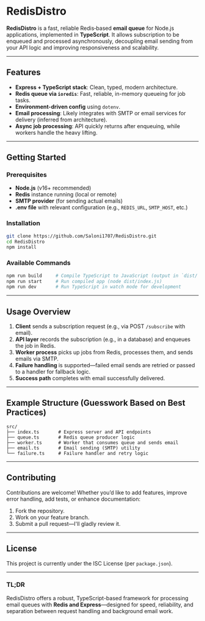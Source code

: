 # RedisDistro

**RedisDistro** is a fast, reliable Redis‑based **email queue** for Node.js applications, implemented in **TypeScript**. It allows subscription to be enqueued and processed asynchronously, decoupling email sending from your API logic and improving responsiveness and scalability.

---

## Features

- **Express + TypeScript stack**: Clean, typed, modern architecture.
- **Redis queue via `ioredis`**: Fast, reliable, in-memory queueing for job tasks.
- **Environment-driven config** using `dotenv`.
- **Email processing**: Likely integrates with SMTP or email services for delivery (inferred from architecture).
- **Async job processing**: API quickly returns after enqueuing, while workers handle the heavy lifting.

---

## Getting Started

### Prerequisites

- **Node.js** (v16+ recommended)
- **Redis** instance running (local or remote)
- **SMTP provider** (for sending actual emails)
- **.env file** with relevant configuration (e.g., `REDIS_URL`, `SMTP_HOST`, etc.)

### Installation

```bash
git clone https://github.com/Saloni1707/RedisDistro.git
cd RedisDistro
npm install
```

### Available Commands

```bash
npm run build     # Compile TypeScript to JavaScript (output in `dist/`)
npm run start     # Run compiled app (node dist/index.js)
npm run dev       # Run TypeScript in watch mode for development
```

---

## Usage Overview

1. **Client** sends a subscription request (e.g., via POST `/subscribe` with email).
2. **API layer** records the subscription (e.g., in a database) and enqueues the job in Redis.
3. **Worker process** picks up jobs from Redis, processes them, and sends emails via SMTP.
4. **Failure handling** is supported—failed email sends are retried or passed to a handler for fallback logic.
5. **Success path** completes with email successfully delivered.

---

## Example Structure (Guesswork Based on Best Practices)

```
src/
├── index.ts       # Express server and API endpoints
├── queue.ts       # Redis queue producer logic
├── worker.ts      # Worker that consumes queue and sends email
├── email.ts       # Email sending (SMTP) utility
└── failure.ts     # Failure handler and retry logic
```

---

## Contributing

Contributions are welcome! Whether you’d like to add features, improve error handling, add tests, or enhance documentation:

1. Fork the repository.
2. Work on your feature branch.
3. Submit a pull request—I'll gladly review it.

---

## License

This project is currently under the ISC License (per `package.json`).

---

### TL;DR

RedisDistro offers a robust, TypeScript-based framework for processing email queues with **Redis and Express**—designed for speed, reliability, and separation between request handling and background email work.
